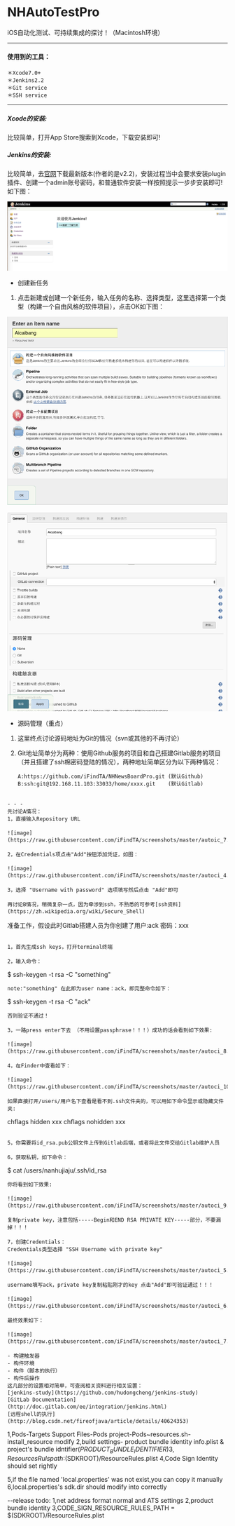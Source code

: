 # NHAutoTestPro
iOS自动化测试、可持续集成的探讨！（Macintosh环境）


* * *

#### 使用到的工具：
```
＊Xcode7.0+
＊Jenkins2.2
＊Git service
＊SSH service
```

* * *

##### Xcode的安装:
比较简单，打开App Store搜索到Xcode，下载安装即可!


##### Jenkins的安装:
比较简单，去[官网](http://baidu.com)下载最新版本(作者的是v2.2)，安装过程当中会要求安装plugin插件、创建一个admin账号密码，和普通软件安装一样按照提示一步步安装即可!
如下图：

![image](https://raw.githubusercontent.com/iFindTA/screenshots/master/autoci_0.png)

- 创建新任务
1. 点击新建或创建一个新任务，输入任务的名称、选择类型，这里选择第一个类型（构建一个自由风格的软件项目），点击OK如下图：

![image](https://raw.githubusercontent.com/iFindTA/screenshots/master/autoci_1.png)

![image](https://raw.githubusercontent.com/iFindTA/screenshots/master/autoci_2.png)

- 源码管理（重点）
1. 这里终点讨论源码地址为Git的情况（svn或其他的不再讨论）
2. Git地址简单分为两种：使用Github服务的项目和自己搭建Gitlab服务的项目（并且搭建了ssh棉密码登陆的情况），两种地址简单区分为以下两种情况：
	
    ```
    A:https://github.com/iFindTA/NHNewsBoardPro.git (默认Github)
	B:ssh:git@192.168.11.103:33033/home/xxxx.git    (默认Gitlab)
```

- - -
先讨论A情况：
1，直接输入Repository URL

![image](https://raw.githubusercontent.com/iFindTA/screenshots/master/autoic_7.png)

2，在Credentials项点击"Add"按钮添加凭证，如图：

![image](https://raw.githubusercontent.com/iFindTA/screenshots/master/autoci_4.png)

3，选择 "Username with password" 选项填写然后点击 "Add"即可

再讨论B情况，稍微复杂一点，因为牵涉到ssh，不熟悉的可参考[ssh资料](https://zh.wikipedia.org/wiki/Secure_Shell)

```
准备工作，假设此时Gitlab搭建人员为你创建了用户:ack 密码：xxx
```

1，首先生成ssh keys，打开terminal终端

2，输入命令：
```
$ ssh-keygen -t rsa -C "something"
```
note:"something" 在此即为user name：ack，即完整命令如下：
```
$ ssh-keygen -t rsa -C "ack"
```
否则验证不通过！

3，一路press enter下去 （不用设置passphrase！！！）成功的话会看到如下效果:

![image](https://raw.githubusercontent.com/iFindTA/screenshots/master/autoci_8.png)

4，在Finder中查看如下：

![image](https://raw.githubusercontent.com/iFindTA/screenshots/master/autoci_10.png)

如果直接打开/users/用户名下查看是看不到.ssh文件夹的，可以用如下命令显示或隐藏文件夹:
```
chflags hidden xxx
chflags nohidden xxx

```

5，你需要将id_rsa.pub公钥文件上传到Gitlab后端，或者将此文件交给Gitlab维护人员

6，获取私钥，如下命令：
```
$ cat /users/nanhujiaju/.ssh/id_rsa
```
你将看到如下效果:

![image](https://raw.githubusercontent.com/iFindTA/screenshots/master/autoci_9.png)

复制private key，注意包括-----Begin和END RSA PRIVATE KEY-----部分，不要漏掉！！！

7，创建Credentials：
Credentials类型选择 "SSH Username with private key"

![image](https://raw.githubusercontent.com/iFindTA/screenshots/master/autoci_5.png)

username填写ack，private key复制粘贴刚才的key 点击"Add"即可验证通过！！！

![image](https://raw.githubusercontent.com/iFindTA/screenshots/master/autoci_6.png)

最终效果如下：

![image](https://raw.githubusercontent.com/iFindTA/screenshots/master/autoci_7.png)

- 构建触发器
- 构件环境
- 构件（脚本的执行）
- 构件后操作
这几部分的设置相对简单，可查阅相关资料进行相关设置：
[jenkins-study](https://github.com/hudongcheng/jenkins-study)
[GitLab Documentation](http://doc.gitlab.com/ee/integration/jenkins.html)
[远程shell的执行](http://blog.csdn.net/fireofjava/article/details/40624353)

```
1,Pods-Targets Support Files-Pods project-Pods~resources.sh-install_resource modify
2,build settings- product bundle identity
info.plist & project's bundle idntifier$(PRODUCT_BUNDLE_IDENTIFIER)
3,Resources Ruls path:$(SDKROOT)/ResourceRules.plist
4,Code Sign Identity should set rightly

5,if the file named 'local.properties' was not exist,you can copy it manually
6,local.properties's sdk.dir should modify into correctly

--release todo:
1,net address format normal and ATS settings
2,product bundle identity
3,CODE_SIGN_RESOURCE_RULES_PATH = $(SDKROOT)/ResourceRules.plist

```

